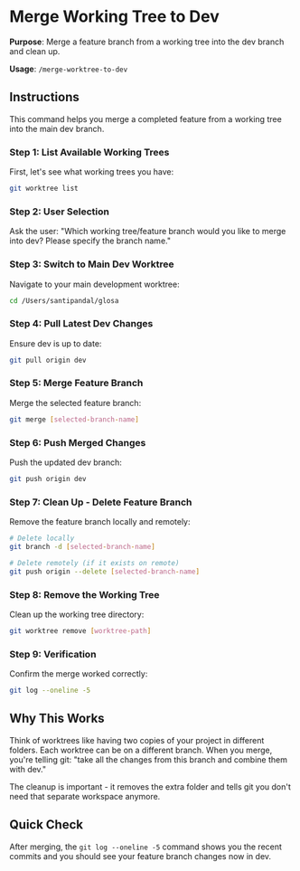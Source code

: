 # Merge Working Tree to Dev

**Purpose**: Merge a feature branch from a working tree into the dev branch and clean up.

**Usage**: `/merge-worktree-to-dev`

## Instructions

This command helps you merge a completed feature from a working tree into the main dev branch.

### Step 1: List Available Working Trees
First, let's see what working trees you have:
```bash
git worktree list
```

### Step 2: User Selection
Ask the user: "Which working tree/feature branch would you like to merge into dev? Please specify the branch name."

### Step 3: Switch to Main Dev Worktree
Navigate to your main development worktree:
```bash
cd /Users/santipandal/glosa
```

### Step 4: Pull Latest Dev Changes
Ensure dev is up to date:
```bash
git pull origin dev
```

### Step 5: Merge Feature Branch
Merge the selected feature branch:
```bash
git merge [selected-branch-name]
```

### Step 6: Push Merged Changes
Push the updated dev branch:
```bash
git push origin dev
```

### Step 7: Clean Up - Delete Feature Branch
Remove the feature branch locally and remotely:
```bash
# Delete locally
git branch -d [selected-branch-name]

# Delete remotely (if it exists on remote)
git push origin --delete [selected-branch-name]
```

### Step 8: Remove the Working Tree
Clean up the working tree directory:
```bash
git worktree remove [worktree-path]
```

### Step 9: Verification
Confirm the merge worked correctly:
```bash
git log --oneline -5
```

## Why This Works

Think of worktrees like having two copies of your project in different folders. Each worktree can be on a different branch. When you merge, you're telling git: "take all the changes from this branch and combine them with dev."

The cleanup is important - it removes the extra folder and tells git you don't need that separate workspace anymore.

## Quick Check
After merging, the `git log --oneline -5` command shows you the recent commits and you should see your feature branch changes now in dev. 